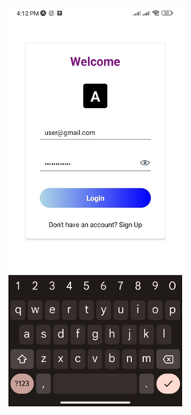 <img src="https://github.com/prakashtaz0091/react-native-login-form/blob/master/assets/react-native-login-form.jpeg" alt="Login Form preview image" width="auto" height="800">
